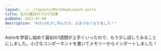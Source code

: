 ```yaml
---
layout: ../../layouts/MarkdownLayout.astro
title: 私の2番目のブログ記事
pubDate: 2022-07-08
description: "Astroを少し学んだら、止まらなくなりました！"
---
```

Astroを学習し始めて最初の1週間が上手くいったので、もう少し試してみることにしました。小さなコンポーネントを書いてメモリーからインポートしました！